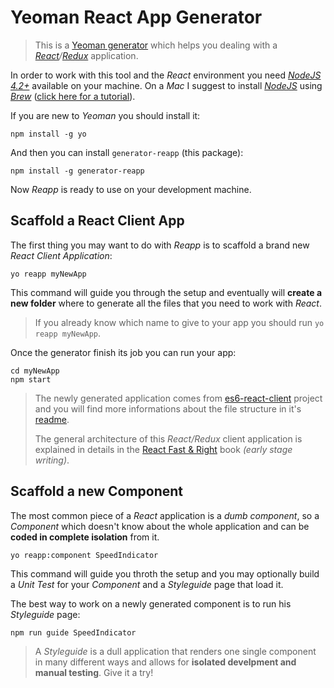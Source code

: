 # Yeoman React App Generator

> This is a [Yeoman generator](http://yeoman.io/learning/) which helps you dealing with a 
_[React](https://facebook.github.io/react/)/[Redux](http://redux.js.org/)_ application.

In order to work with this tool and the _React_ environment you need _[NodeJS 4.2+]()_ available on your machine. On a _Mac_ I suggest to install _[NodeJS](https://nodejs.org)_ using _[Brew](http://brew.sh/)_ ([click here for a tutorial](https://changelog.com/install-node-js-with-homebrew-on-os-x/)).

If you are new to _Yeoman_ you should install it:

	npm install -g yo
	
And then you can install `generator-reapp` (this package):

	npm install -g generator-reapp
	
Now _Reapp_ is ready to use on your development machine.

## Scaffold a React Client App

The first thing you may want to do with _Reapp_ is to scaffold a brand new _React Client Application_:

	yo reapp myNewApp
	
This command will guide you through the setup and eventually will **create a new folder** where to generate all the files that you need to work with _React_.

> If you already know which name to give to your app you should run `yo reapp myNewApp`.

Once the generator finish its job you can run your app:

	cd myNewApp
	npm start

> The newly generated application comes from 
> [es6-react-client](https://github.com/marcopeg/es6-react-client) project and you will
> find more informations about the file structure in it's 
> [readme](https://github.com/marcopeg/es6-react-client/blob/master/README.md).
> 
> The general architecture of this _React/Redux_ client application is explained in 
> details in the [React Fast & Right](http://noblackmagic.com/reactjs-book/) 
> book _(early stage writing)_.

## Scaffold a new Component

The most common piece of a _React_ application is a _dumb component_, so a _Component_ which doesn't know about the whole application and can be **coded in complete isolation** from it.

	yo reapp:component SpeedIndicator
	
This command will guide you throth the setup and you may optionally build a _Unit Test_ for your _Component_ and a _Styleguide_ page that load it.

The best way to work on a newly generated component is to run his _Styleguide_ page:

	npm run guide SpeedIndicator

> A _Styleguide_ is a dull application that renders one single component in many 
> different ways and allows for **isolated develpment and manual testing**.
> Give it a try!



